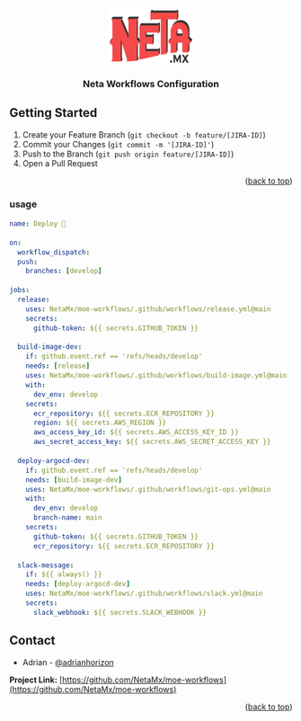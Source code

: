 <div align="center">
  <a href="https://github.com/NetaMx/moe-workflows">
    <img src="./Neta.png" alt="Logo" width="150" height="100">
  </a>

  <h3 align="center">Neta Workflows Configuration</h3>
</div>

## Getting Started

1. Create your Feature Branch (`git checkout -b feature/[JIRA-ID]`)
2. Commit your Changes (`git commit -m '[JIRA-ID]'`)
3. Push to the Branch (`git push origin feature/[JIRA-ID]`)
4. Open a Pull Request

<p align="right">(<a href="#top">back to top</a>)</p>

### usage

```yaml
name: Deploy 🚀

on:
  workflow_dispatch:
  push:
    branches: [develop]

jobs:
  release:
    uses: NetaMx/moe-workflows/.github/workflows/release.yml@main
    secrets:
      github-token: ${{ secrets.GITHUB_TOKEN }}

  build-image-dev:
    if: github.event.ref == 'refs/heads/develop'
    needs: [release]
    uses: NetaMx/moe-workflows/.github/workflows/build-image.yml@main
    with:
      dev_env: develop
    secrets:
      ecr_repository: ${{ secrets.ECR_REPOSITORY }}
      region: ${{ secrets.AWS_REGION }}
      aws_access_key_id: ${{ secrets.AWS_ACCESS_KEY_ID }}
      aws_secret_access_key: ${{ secrets.AWS_SECRET_ACCESS_KEY }}

  deploy-argocd-dev:
    if: github.event.ref == 'refs/heads/develop'
    needs: [build-image-dev]
    uses: NetaMx/moe-workflows/.github/workflows/git-ops.yml@main
    with:
      dev_env: develop
      branch-name: main
    secrets:
      github-token: ${{ secrets.GITHUB_TOKEN }}
      ecr_repository: ${{ secrets.ECR_REPOSITORY }}

  slack-message:
    if: ${{ always() }}
    needs: [deploy-argocd-dev]
    uses: NetaMx/moe-workflows/.github/workflows/slack.yml@main
    secrets:
      slack_webhook: ${{ secrets.SLACK_WEBHOOK }}
```

<!-- CONTACT -->
## Contact

* Adrian - [@adrianhorizon](https://github.com/adrianhorizon)

__Project Link:__ [https://github.com/NetaMx/moe-workflows](https://github.com/NetaMx/moe-workflows)

<p align="right">(<a href="#top">back to top</a>)</p>
